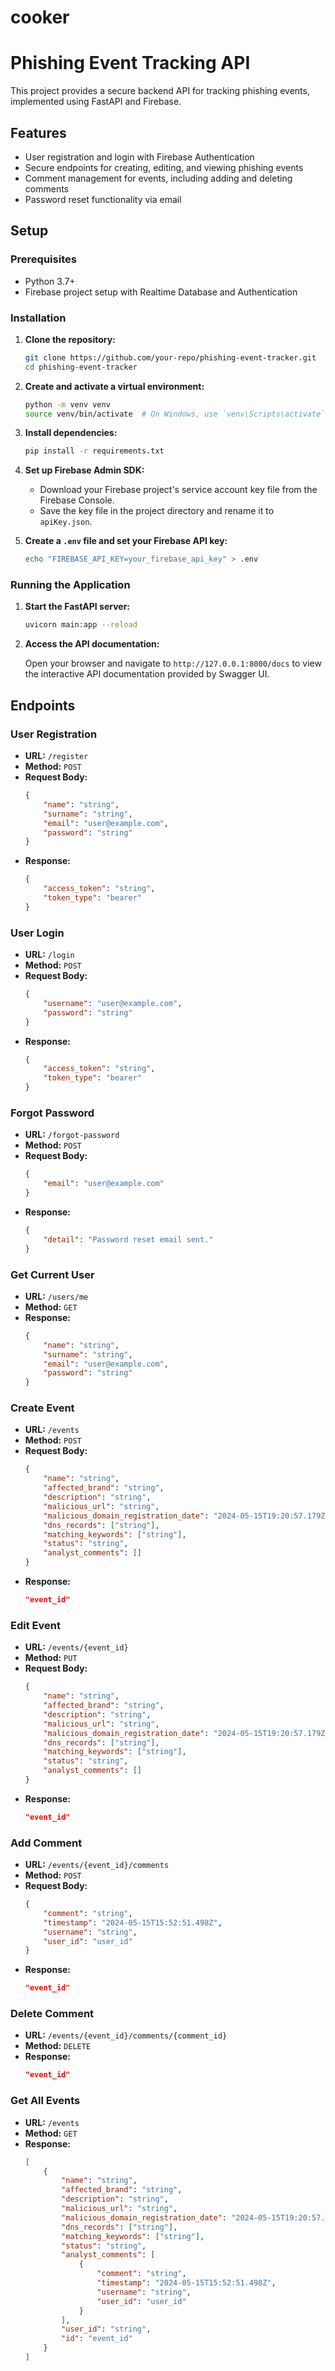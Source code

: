 # cooker
# Phishing Event Tracking API

This project provides a secure backend API for tracking phishing events, implemented using FastAPI and Firebase.

## Features

- User registration and login with Firebase Authentication
- Secure endpoints for creating, editing, and viewing phishing events
- Comment management for events, including adding and deleting comments
- Password reset functionality via email

## Setup

### Prerequisites

- Python 3.7+
- Firebase project setup with Realtime Database and Authentication

### Installation

1. **Clone the repository:**

    ```sh
    git clone https://github.com/your-repo/phishing-event-tracker.git
    cd phishing-event-tracker
    ```

2. **Create and activate a virtual environment:**

    ```sh
    python -m venv venv
    source venv/bin/activate  # On Windows, use `venv\Scripts\activate`
    ```

3. **Install dependencies:**

    ```sh
    pip install -r requirements.txt
    ```

4. **Set up Firebase Admin SDK:**

    - Download your Firebase project's service account key file from the Firebase Console.
    - Save the key file in the project directory and rename it to `apiKey.json`.

5. **Create a `.env` file and set your Firebase API key:**

    ```sh
    echo "FIREBASE_API_KEY=your_firebase_api_key" > .env
    ```

### Running the Application

1. **Start the FastAPI server:**

    ```sh
    uvicorn main:app --reload
    ```

2. **Access the API documentation:**

    Open your browser and navigate to `http://127.0.0.1:8000/docs` to view the interactive API documentation provided by Swagger UI.

## Endpoints

### User Registration

- **URL:** `/register`
- **Method:** `POST`
- **Request Body:**
    ```json
    {
        "name": "string",
        "surname": "string",
        "email": "user@example.com",
        "password": "string"
    }
    ```
- **Response:**
    ```json
    {
        "access_token": "string",
        "token_type": "bearer"
    }
    ```

### User Login

- **URL:** `/login`
- **Method:** `POST`
- **Request Body:**
    ```json
    {
        "username": "user@example.com",
        "password": "string"
    }
    ```
- **Response:**
    ```json
    {
        "access_token": "string",
        "token_type": "bearer"
    }
    ```

### Forgot Password

- **URL:** `/forgot-password`
- **Method:** `POST`
- **Request Body:**
    ```json
    {
        "email": "user@example.com"
    }
    ```
- **Response:**
    ```json
    {
        "detail": "Password reset email sent."
    }
    ```

### Get Current User

- **URL:** `/users/me`
- **Method:** `GET`
- **Response:**
    ```json
    {
        "name": "string",
        "surname": "string",
        "email": "user@example.com",
        "password": "string"
    }
    ```

### Create Event

- **URL:** `/events`
- **Method:** `POST`
- **Request Body:**
    ```json
    {
        "name": "string",
        "affected_brand": "string",
        "description": "string",
        "malicious_url": "string",
        "malicious_domain_registration_date": "2024-05-15T19:20:57.179Z",
        "dns_records": ["string"],
        "matching_keywords": ["string"],
        "status": "string",
        "analyst_comments": []
    }
    ```
- **Response:**
    ```json
    "event_id"
    ```

### Edit Event

- **URL:** `/events/{event_id}`
- **Method:** `PUT`
- **Request Body:**
    ```json
    {
        "name": "string",
        "affected_brand": "string",
        "description": "string",
        "malicious_url": "string",
        "malicious_domain_registration_date": "2024-05-15T19:20:57.179Z",
        "dns_records": ["string"],
        "matching_keywords": ["string"],
        "status": "string",
        "analyst_comments": []
    }
    ```
- **Response:**
    ```json
    "event_id"
    ```

### Add Comment

- **URL:** `/events/{event_id}/comments`
- **Method:** `POST`
- **Request Body:**
    ```json
    {
        "comment": "string",
        "timestamp": "2024-05-15T15:52:51.498Z",
        "username": "string",
        "user_id": "user_id"
    }
    ```
- **Response:**
    ```json
    "event_id"
    ```

### Delete Comment

- **URL:** `/events/{event_id}/comments/{comment_id}`
- **Method:** `DELETE`
- **Response:**
    ```json
    "event_id"
    ```

### Get All Events

- **URL:** `/events`
- **Method:** `GET`
- **Response:**
    ```json
    [
        {
            "name": "string",
            "affected_brand": "string",
            "description": "string",
            "malicious_url": "string",
            "malicious_domain_registration_date": "2024-05-15T19:20:57.179Z",
            "dns_records": ["string"],
            "matching_keywords": ["string"],
            "status": "string",
            "analyst_comments": [
                {
                    "comment": "string",
                    "timestamp": "2024-05-15T15:52:51.498Z",
                    "username": "string",
                    "user_id": "user_id"
                }
            ],
            "user_id": "string",
            "id": "event_id"
        }
    ]
    ```
